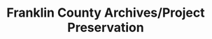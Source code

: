 ---
layout: repo
title: "Franklin County Archives/Project Preservation"
id: 6105
permalink: repos/6105/
---